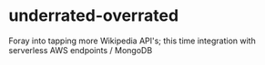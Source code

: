 # underrated-overrated
Foray into tapping more Wikipedia API's; this time integration with serverless AWS endpoints / MongoDB
